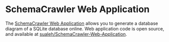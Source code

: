 # SchemaCrawler Web Application

The [SchemaCrawler Web Application](http://schemacrawler-webapp.herokuapp.com/schemacrawler) 
allows you to generate a database diagram of a SQLite database online. 
Web application code is open source, and available at 
[sualeh/SchemaCrawler-Web-Application](https://github.com/sualeh/SchemaCrawler-Web-Application).